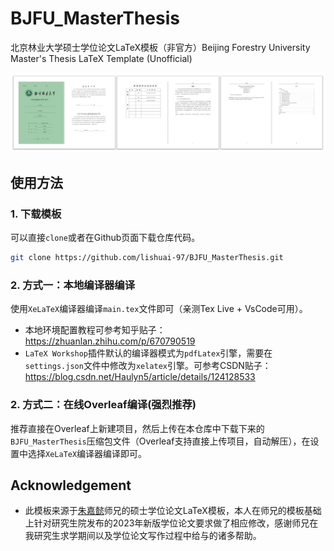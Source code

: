 # BJFU_MasterThesis
北京林业大学硕士学位论文LaTeX模板（非官方）Beijing Forestry University Master's Thesis LaTeX Template (Unofficial)

<div style="text-align:center">
<img src="./figs/overview.png">
</div>

## 使用方法

### 1. 下载模板

可以直接`clone`或者在Github页面下载仓库代码。

```bash
git clone https://github.com/lishuai-97/BJFU_MasterThesis.git
```

### 2. 方式一：本地编译器编译

使用`XeLaTeX`编译器编译`main.tex`文件即可（亲测Tex Live + VsCode可用）。

- 本地环境配置教程可参考知乎贴子：https://zhuanlan.zhihu.com/p/670790519
- `LaTeX Workshop`插件默认的编译器模式为`pdfLatex`引擎，需要在`settings.json`文件中修改为`xelatex`引擎。可参考CSDN贴子：https://blog.csdn.net/Haulyn5/article/details/124128533

### 2. 方式二：在线Overleaf编译(强烈推荐)

推荐直接在Overleaf上新建项目，然后上传在本仓库中下载下来的`BJFU_MasterThesis`压缩包文件（Overleaf支持直接上传项目，自动解压），在设置中选择`XeLaTeX`编译器编译即可。


## Acknowledgement

- 此模板来源于[朱嘉懿](https://github.com/GlassBALDY)师兄的硕士学位论文LaTeX模板，本人在师兄的模板基础上针对研究生院发布的2023年新版学位论文要求做了相应修改，感谢师兄在我研究生求学期间以及学位论文写作过程中给与的诸多帮助。